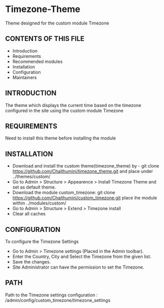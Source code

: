 # Timezone-Theme
Theme designed for the custom module Timezone

CONTENTS OF THIS FILE
---------------------

 * Introduction
 * Requirements
 * Recommended modules
 * Installation
 * Configuration
 * Maintainers

INTRODUCTION
------------

The theme which displays the current time based on the timezone configured in the site using the custom module Timezone

REQUIREMENTS
------------

Need to install this theme before installing the module

INSTALLATION
------------

 *  Download and install the custom theme(timezone_theme) by - git clone https://github.com/Chaithumini/timezone_theme.git and place under ../themes/custom/
 *  Go to Admin > Structure >  Appearence > Install Timezone Theme and set as default theme.
 *  Download the module custom_timezone:  git clone https://github.com/Chaithumini/custom_timezone.git place ihe module within ../modules/custom/
 *  Go to Admin > Structure > Extend > Timezone install
 *  Clear all caches
 
CONFIGURATION
-------------
To configure the Timezone Settings

  *  Go to Admin > Timezone settings (Placed in the Admin toolbar).
  *  Enter the Country, City and Select the Timezone from the given list.
  *  Save the changes.
  *  Site Administrator can have the permission to set the Timezone.
  
PATH
----
Path to the Timezone settings configuration : /admin/config/custom_timezone/timezone_settings
